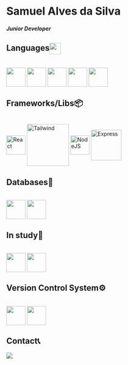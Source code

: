 # Samuel Alves da Silva

#### *Junior Developer*

  
 ## Languages<img align="center" height="30em" src="https://cdn.jsdelivr.net/gh/devicons/devicon/icons/devicon/devicon-original.svg" />
<div style="display: inline_block"><br>
  
  <img align="center" height="50em" src="https://cdn.jsdelivr.net/gh/devicons/devicon/icons/html5/html5-original.svg" />
  <img align="center" height="50em" src="https://cdn.jsdelivr.net/gh/devicons/devicon/icons/css3/css3-original.svg" />
  <img align="center" height="50em" src="https://cdn.jsdelivr.net/gh/devicons/devicon/icons/javascript/javascript-original.svg" />
  <img align="center" height="50em" src="https://cdn.jsdelivr.net/gh/devicons/devicon/icons/typescript/typescript-original.svg" />
  <img align="center" height="50em" src="https://cdn.jsdelivr.net/gh/devicons/devicon/icons/python/python-original.svg" />
</div>

  
## Frameworks/Libs📦
 <div style="display: inline_block"><br>
   <img title="React" align="center" height="50em" src="https://cdn.jsdelivr.net/gh/devicons/devicon/icons/react/react-original.svg" />
   <img title="Tailwind" align="center" height="110em" src="https://cdn.jsdelivr.net/gh/devicons/devicon/icons/tailwindcss/tailwindcss-original-wordmark.svg" />
   <img title="NodeJS" align="center" height="50em" src="https://cdn.jsdelivr.net/gh/devicons/devicon/icons/nodejs/nodejs-original.svg" />
   <img title="Express" align="center" height="80em" src="https://cdn.jsdelivr.net/gh/devicons/devicon/icons/express/express-original-wordmark.svg" />
 </div>


## Databases📁
 <div style="display: inline_block"><br>
   <img align="center" height="50em" src="https://cdn.jsdelivr.net/gh/devicons/devicon/icons/mysql/mysql-original.svg" />
   <img align="center" height="50em" src="https://cdn.jsdelivr.net/gh/devicons/devicon/icons/postgresql/postgresql-original.svg" />
 </div>


## In study📖
 <div style="display: inline_block"><br>
   <img align="center" height="50em" src="https://cdn.jsdelivr.net/gh/devicons/devicon/icons/vuejs/vuejs-original.svg" />
   <img align="center" height="50em" src="https://cdn.jsdelivr.net/gh/devicons/devicon/icons/postgresql/postgresql-original.svg" />
 </div>
 
 
 ## Version Control System⚙️
 <div style="display: inline_block"><br>
   <img align="center" height= 50em" src="https://cdn.jsdelivr.net/gh/devicons/devicon/icons/git/git-original.svg" />
   <img align="center" height= 50em" src="https://cdn.jsdelivr.net/gh/devicons/devicon/icons/github/github-original.svg" />
 </div>
 

 ## Contact📞
<div>
 <a href="mailto:samuel.alvyys@gmail.com" target="_blank"> <img src="https://img.shields.io/badge/Gmail-D14836?style=for-the-badge&logo=gmail&logoColor=white" /> </a>
 </div
